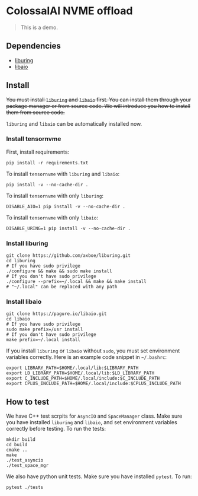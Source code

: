 # ColossalAI NVME offload

> This is a demo.

## Dependencies

- [liburing](https://github.com/axboe/liburing)
- [libaio](https://pagure.io/libaio)

## Install

~~You must install `liburing` and `libaio` first. You can install them through your package manager or from source code. We will introduce you how to install them from source code.~~

`liburing` and `libaio` can be automatically installed now.

### Install tensornvme

First, install requirements:
```shell
pip install -r requirements.txt
```

To install `tensornvme` with `liburing` and `libaio`:
```shell
pip install -v --no-cache-dir .
```

To install `tensornvme` with only `liburing`:
```shell
DISABLE_AIO=1 pip install -v --no-cache-dir .
```

To install `tensornvme` with only `libaio`:
```shell
DISABLE_URING=1 pip install -v --no-cache-dir .
```

### Install liburing
```shell
git clone https://github.com/axboe/liburing.git
cd liburing
# If you have sudo privilege
./configure && make && sudo make install
# If you don't have sudo privilege
./configure --prefix=~/.local && make && make install
# "~/.local" can be replaced with any path
```

### Install libaio
```shell
git clone https://pagure.io/libaio.git
cd libaio
# If you have sudo privilege
sudo make prefix=/usr install
# If you don't have sudo privilege
make prefix=~/.local install
```

If you install `liburing` or `libaio` without `sudo`, you must set environment variables correctly. Here is an example code snippet in `~/.bashrc`:
```shell
export LIBRARY_PATH=$HOME/.local/lib:$LIBRARY_PATH
export LD_LIBRARY_PATH=$HOME/.local/lib:$LD_LIBRARY_PATH
export C_INCLUDE_PATH=$HOME/.local/include:$C_INCLUDE_PATH
export CPLUS_INCLUDE_PATH=$HOME/.local/include:$CPLUS_INCLUDE_PATH
```

## How to test

We have C++ test scrpits for `AsyncIO` and `SpaceManager` class. Make sure you have installed `liburing` and `libaio`, and set environment variables correctly before testing. To run the tests:

```shell
mkdir build
cd build
cmake ..
make
./test_asyncio
./test_space_mgr
```

We also have python unit tests. Make sure you have installed `pytest`. To run:

```shell
pytest ./tests
```